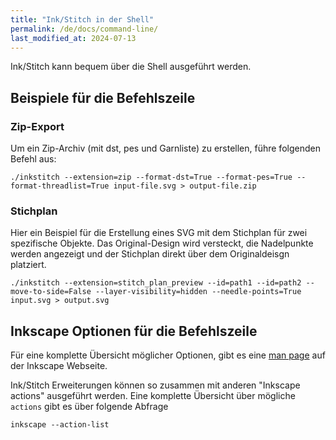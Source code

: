 ```yaml
---
title: "Ink/Stitch in der Shell"
permalink: /de/docs/command-line/
last_modified_at: 2024-07-13
---
```

Ink/Stitch kann bequem über die Shell ausgeführt werden.

## Beispiele für die Befehlszeile

### Zip-Export

Um ein Zip-Archiv (mit dst, pes und Garnliste) zu erstellen, führe folgenden Befehl aus:

```
./inkstitch --extension=zip --format-dst=True --format-pes=True --format-threadlist=True input-file.svg > output-file.zip
```

### Stichplan

Hier ein Beispiel für die Erstellung eines SVG mit dem Stichplan für zwei spezifische Objekte. Das Original-Design wird versteckt, die Nadelpunkte werden angezeigt und der Stichplan direkt über dem Originaldeisgn platziert.

```
./inkstitch --extension=stitch_plan_preview --id=path1 --id=path2 --move-to-side=False --layer-visibility=hidden --needle-points=True input.svg > output.svg
```

## Inkscape Optionen für die Befehlszeile

Für eine komplette Übersicht möglicher Optionen, gibt es eine [man page](https://inkscape.org/doc/inkscape-man.html) auf der Inkscape Webseite.

Ink/Stitch Erweiterungen können so zusammen mit anderen "Inkscape actions" ausgeführt werden. Eine komplette Übersicht über mögliche `actions` gibt es über folgende Abfrage

```
inkscape --action-list
```
